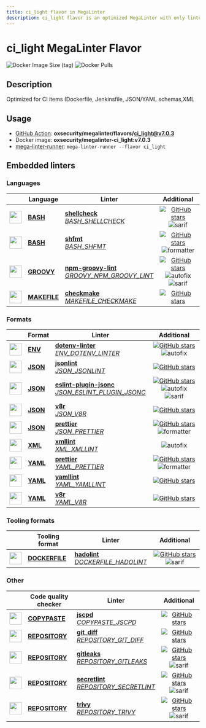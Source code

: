 ```yaml
---
title: ci_light flavor in MegaLinter
description: ci_light flavor is an optimized MegaLinter with only linters related to ci_light projects
---
```

# ci_light MegaLinter Flavor

![Docker Image Size (tag)](https://img.shields.io/docker/image-size/oxsecurity/megalinter-ci_light/v7.0.3)
![Docker Pulls](https://img.shields.io/docker/pulls/oxsecurity/megalinter-ci_light)

## Description

Optimized for CI items (Dockerfile, Jenkinsfile, JSON/YAML schemas,XML

## Usage

- [GitHub Action](https://megalinter.io/7.0.3/installation/#github-action): **oxsecurity/megalinter/flavors/ci_light@v7.0.3**
- Docker image: **oxsecurity/megalinter-ci_light:v7.0.3**
- [mega-linter-runner](https://megalinter.io/7.0.3/mega-linter-runner/): `mega-linter-runner --flavor ci_light`

## Embedded linters

### Languages

|                                                                             <!-- -->                                                                              | Language                                                          | Linter                                                                                                                                                                                 |                                                                                                                     Additional                                                                                                                      |
|:-----------------------------------------------------------------------------------------------------------------------------------------------------------------:|-------------------------------------------------------------------|----------------------------------------------------------------------------------------------------------------------------------------------------------------------------------------|:---------------------------------------------------------------------------------------------------------------------------------------------------------------------------------------------------------------------------------------------------:|
|  <img src="https://github.com/oxsecurity/megalinter/raw/main/docs/assets/icons/bash.ico" alt="" height="32px" class="megalinter-icon"></a> <!-- linter-icon -->   | [**BASH**](https://megalinter.io/7.0.3/descriptors/bash/)         | [**shellcheck**](https://megalinter.io/7.0.3/descriptors/bash_shellcheck/)<br/>[_BASH_SHELLCHECK_](https://megalinter.io/7.0.3/descriptors/bash_shellcheck/)                           |                                [![GitHub stars](https://img.shields.io/github/stars/koalaman/shellcheck?cacheSeconds=3600)](https://github.com/koalaman/shellcheck) ![sarif](https://shields.io/badge/-SARIF-orange)                                |
|  <img src="https://github.com/oxsecurity/megalinter/raw/main/docs/assets/icons/bash.ico" alt="" height="32px" class="megalinter-icon"></a> <!-- linter-icon -->   | [**BASH**](https://megalinter.io/7.0.3/descriptors/bash/)         | [**shfmt**](https://megalinter.io/7.0.3/descriptors/bash_shfmt/)<br/>[_BASH_SHFMT_](https://megalinter.io/7.0.3/descriptors/bash_shfmt/)                                               |                                        [![GitHub stars](https://img.shields.io/github/stars/mvdan/sh?cacheSeconds=3600)](https://github.com/mvdan/sh) ![formatter](https://shields.io/badge/-format-yellow)                                         |
| <img src="https://github.com/oxsecurity/megalinter/raw/main/docs/assets/icons/groovy.ico" alt="" height="32px" class="megalinter-icon"></a> <!-- linter-icon -->  | [**GROOVY**](https://megalinter.io/7.0.3/descriptors/groovy/)     | [**npm-groovy-lint**](https://megalinter.io/7.0.3/descriptors/groovy_npm_groovy_lint/)<br/>[_GROOVY_NPM_GROOVY_LINT_](https://megalinter.io/7.0.3/descriptors/groovy_npm_groovy_lint/) | [![GitHub stars](https://img.shields.io/github/stars/nvuillam/npm-groovy-lint?cacheSeconds=3600)](https://github.com/nvuillam/npm-groovy-lint) ![autofix](https://shields.io/badge/-autofix-green) ![sarif](https://shields.io/badge/-SARIF-orange) |
| <img src="https://github.com/oxsecurity/megalinter/raw/main/docs/assets/icons/default.ico" alt="" height="32px" class="megalinter-icon"></a> <!-- linter-icon --> | [**MAKEFILE**](https://megalinter.io/7.0.3/descriptors/makefile/) | [**checkmake**](https://megalinter.io/7.0.3/descriptors/makefile_checkmake/)<br/>[_MAKEFILE_CHECKMAKE_](https://megalinter.io/7.0.3/descriptors/makefile_checkmake/)                   |                                                           [![GitHub stars](https://img.shields.io/github/stars/mrtazz/checkmake?cacheSeconds=3600)](https://github.com/mrtazz/checkmake)                                                            |

### Formats

|                                                                            <!-- -->                                                                            | Format                                                    | Linter                                                                                                                                                                                           |                                                                                                                          Additional                                                                                                                           |
|:--------------------------------------------------------------------------------------------------------------------------------------------------------------:|-----------------------------------------------------------|--------------------------------------------------------------------------------------------------------------------------------------------------------------------------------------------------|:-------------------------------------------------------------------------------------------------------------------------------------------------------------------------------------------------------------------------------------------------------------:|
| <img src="https://github.com/oxsecurity/megalinter/raw/main/docs/assets/icons/env.ico" alt="" height="32px" class="megalinter-icon"></a> <!-- linter-icon -->  | [**ENV**](https://megalinter.io/7.0.3/descriptors/env/)   | [**dotenv-linter**](https://megalinter.io/7.0.3/descriptors/env_dotenv_linter/)<br/>[_ENV_DOTENV_LINTER_](https://megalinter.io/7.0.3/descriptors/env_dotenv_linter/)                            |                           [![GitHub stars](https://img.shields.io/github/stars/dotenv-linter/dotenv-linter?cacheSeconds=3600)](https://github.com/dotenv-linter/dotenv-linter) ![autofix](https://shields.io/badge/-autofix-green)                            |
| <img src="https://github.com/oxsecurity/megalinter/raw/main/docs/assets/icons/json.ico" alt="" height="32px" class="megalinter-icon"></a> <!-- linter-icon --> | [**JSON**](https://megalinter.io/7.0.3/descriptors/json/) | [**jsonlint**](https://megalinter.io/7.0.3/descriptors/json_jsonlint/)<br/>[_JSON_JSONLINT_](https://megalinter.io/7.0.3/descriptors/json_jsonlint/)                                             |                                                                [![GitHub stars](https://img.shields.io/github/stars/prantlf/jsonlint?cacheSeconds=3600)](https://github.com/prantlf/jsonlint)                                                                 |
| <img src="https://github.com/oxsecurity/megalinter/raw/main/docs/assets/icons/json.ico" alt="" height="32px" class="megalinter-icon"></a> <!-- linter-icon --> | [**JSON**](https://megalinter.io/7.0.3/descriptors/json/) | [**eslint-plugin-jsonc**](https://megalinter.io/7.0.3/descriptors/json_eslint_plugin_jsonc/)<br/>[_JSON_ESLINT_PLUGIN_JSONC_](https://megalinter.io/7.0.3/descriptors/json_eslint_plugin_jsonc/) | [![GitHub stars](https://img.shields.io/github/stars/ota-meshi/eslint-plugin-jsonc?cacheSeconds=3600)](https://github.com/ota-meshi/eslint-plugin-jsonc) ![autofix](https://shields.io/badge/-autofix-green) ![sarif](https://shields.io/badge/-SARIF-orange) |
| <img src="https://github.com/oxsecurity/megalinter/raw/main/docs/assets/icons/json.ico" alt="" height="32px" class="megalinter-icon"></a> <!-- linter-icon --> | [**JSON**](https://megalinter.io/7.0.3/descriptors/json/) | [**v8r**](https://megalinter.io/7.0.3/descriptors/json_v8r/)<br/>[_JSON_V8R_](https://megalinter.io/7.0.3/descriptors/json_v8r/)                                                                 |                                                                    [![GitHub stars](https://img.shields.io/github/stars/chris48s/v8r?cacheSeconds=3600)](https://github.com/chris48s/v8r)                                                                     |
| <img src="https://github.com/oxsecurity/megalinter/raw/main/docs/assets/icons/json.ico" alt="" height="32px" class="megalinter-icon"></a> <!-- linter-icon --> | [**JSON**](https://megalinter.io/7.0.3/descriptors/json/) | [**prettier**](https://megalinter.io/7.0.3/descriptors/json_prettier/)<br/>[_JSON_PRETTIER_](https://megalinter.io/7.0.3/descriptors/json_prettier/)                                             |                                    [![GitHub stars](https://img.shields.io/github/stars/prettier/prettier?cacheSeconds=3600)](https://github.com/prettier/prettier) ![formatter](https://shields.io/badge/-format-yellow)                                     |
| <img src="https://github.com/oxsecurity/megalinter/raw/main/docs/assets/icons/xml.ico" alt="" height="32px" class="megalinter-icon"></a> <!-- linter-icon -->  | [**XML**](https://megalinter.io/7.0.3/descriptors/xml/)   | [**xmllint**](https://megalinter.io/7.0.3/descriptors/xml_xmllint/)<br/>[_XML_XMLLINT_](https://megalinter.io/7.0.3/descriptors/xml_xmllint/)                                                    |                                                                                                      ![autofix](https://shields.io/badge/-autofix-green)                                                                                                      |
| <img src="https://github.com/oxsecurity/megalinter/raw/main/docs/assets/icons/yaml.ico" alt="" height="32px" class="megalinter-icon"></a> <!-- linter-icon --> | [**YAML**](https://megalinter.io/7.0.3/descriptors/yaml/) | [**prettier**](https://megalinter.io/7.0.3/descriptors/yaml_prettier/)<br/>[_YAML_PRETTIER_](https://megalinter.io/7.0.3/descriptors/yaml_prettier/)                                             |                                    [![GitHub stars](https://img.shields.io/github/stars/prettier/prettier?cacheSeconds=3600)](https://github.com/prettier/prettier) ![formatter](https://shields.io/badge/-format-yellow)                                     |
| <img src="https://github.com/oxsecurity/megalinter/raw/main/docs/assets/icons/yaml.ico" alt="" height="32px" class="megalinter-icon"></a> <!-- linter-icon --> | [**YAML**](https://megalinter.io/7.0.3/descriptors/yaml/) | [**yamllint**](https://megalinter.io/7.0.3/descriptors/yaml_yamllint/)<br/>[_YAML_YAMLLINT_](https://megalinter.io/7.0.3/descriptors/yaml_yamllint/)                                             |                                                            [![GitHub stars](https://img.shields.io/github/stars/adrienverge/yamllint?cacheSeconds=3600)](https://github.com/adrienverge/yamllint)                                                             |
| <img src="https://github.com/oxsecurity/megalinter/raw/main/docs/assets/icons/yaml.ico" alt="" height="32px" class="megalinter-icon"></a> <!-- linter-icon --> | [**YAML**](https://megalinter.io/7.0.3/descriptors/yaml/) | [**v8r**](https://megalinter.io/7.0.3/descriptors/yaml_v8r/)<br/>[_YAML_V8R_](https://megalinter.io/7.0.3/descriptors/yaml_v8r/)                                                                 |                                                                    [![GitHub stars](https://img.shields.io/github/stars/chris48s/v8r?cacheSeconds=3600)](https://github.com/chris48s/v8r)                                                                     |

### Tooling formats

|                                                                               <!-- -->                                                                               | Tooling format                                                        | Linter                                                                                                                                                                 |                                                                                    Additional                                                                                     |
|:--------------------------------------------------------------------------------------------------------------------------------------------------------------------:|-----------------------------------------------------------------------|------------------------------------------------------------------------------------------------------------------------------------------------------------------------|:---------------------------------------------------------------------------------------------------------------------------------------------------------------------------------:|
| <img src="https://github.com/oxsecurity/megalinter/raw/main/docs/assets/icons/dockerfile.ico" alt="" height="32px" class="megalinter-icon"></a> <!-- linter-icon --> | [**DOCKERFILE**](https://megalinter.io/7.0.3/descriptors/dockerfile/) | [**hadolint**](https://megalinter.io/7.0.3/descriptors/dockerfile_hadolint/)<br/>[_DOCKERFILE_HADOLINT_](https://megalinter.io/7.0.3/descriptors/dockerfile_hadolint/) | [![GitHub stars](https://img.shields.io/github/stars/hadolint/hadolint?cacheSeconds=3600)](https://github.com/hadolint/hadolint) ![sarif](https://shields.io/badge/-SARIF-orange) |

### Other

|                                                                              <!-- -->                                                                               | Code quality checker                                                  | Linter                                                                                                                                                                         |                                                                                        Additional                                                                                         |
|:-------------------------------------------------------------------------------------------------------------------------------------------------------------------:|-----------------------------------------------------------------------|--------------------------------------------------------------------------------------------------------------------------------------------------------------------------------|:-----------------------------------------------------------------------------------------------------------------------------------------------------------------------------------------:|
| <img src="https://github.com/oxsecurity/megalinter/raw/main/docs/assets/icons/copypaste.ico" alt="" height="32px" class="megalinter-icon"></a> <!-- linter-icon --> | [**COPYPASTE**](https://megalinter.io/7.0.3/descriptors/copypaste/)   | [**jscpd**](https://megalinter.io/7.0.3/descriptors/copypaste_jscpd/)<br/>[_COPYPASTE_JSCPD_](https://megalinter.io/7.0.3/descriptors/copypaste_jscpd/)                        |                              [![GitHub stars](https://img.shields.io/github/stars/kucherenko/jscpd?cacheSeconds=3600)](https://github.com/kucherenko/jscpd)                               |
|  <img src="https://github.com/oxsecurity/megalinter/raw/main/docs/assets/icons/default.ico" alt="" height="32px" class="megalinter-icon"></a> <!-- linter-icon -->  | [**REPOSITORY**](https://megalinter.io/7.0.3/descriptors/repository/) | [**git_diff**](https://megalinter.io/7.0.3/descriptors/repository_git_diff/)<br/>[_REPOSITORY_GIT_DIFF_](https://megalinter.io/7.0.3/descriptors/repository_git_diff/)         |                                       [![GitHub stars](https://img.shields.io/github/stars/git/git?cacheSeconds=3600)](https://github.com/git/git)                                        |
|  <img src="https://github.com/oxsecurity/megalinter/raw/main/docs/assets/icons/default.ico" alt="" height="32px" class="megalinter-icon"></a> <!-- linter-icon -->  | [**REPOSITORY**](https://megalinter.io/7.0.3/descriptors/repository/) | [**gitleaks**](https://megalinter.io/7.0.3/descriptors/repository_gitleaks/)<br/>[_REPOSITORY_GITLEAKS_](https://megalinter.io/7.0.3/descriptors/repository_gitleaks/)         |     [![GitHub stars](https://img.shields.io/github/stars/gitleaks/gitleaks?cacheSeconds=3600)](https://github.com/gitleaks/gitleaks) ![sarif](https://shields.io/badge/-SARIF-orange)     |
|  <img src="https://github.com/oxsecurity/megalinter/raw/main/docs/assets/icons/default.ico" alt="" height="32px" class="megalinter-icon"></a> <!-- linter-icon -->  | [**REPOSITORY**](https://megalinter.io/7.0.3/descriptors/repository/) | [**secretlint**](https://megalinter.io/7.0.3/descriptors/repository_secretlint/)<br/>[_REPOSITORY_SECRETLINT_](https://megalinter.io/7.0.3/descriptors/repository_secretlint/) | [![GitHub stars](https://img.shields.io/github/stars/secretlint/secretlint?cacheSeconds=3600)](https://github.com/secretlint/secretlint) ![sarif](https://shields.io/badge/-SARIF-orange) |
|  <img src="https://github.com/oxsecurity/megalinter/raw/main/docs/assets/icons/default.ico" alt="" height="32px" class="megalinter-icon"></a> <!-- linter-icon -->  | [**REPOSITORY**](https://megalinter.io/7.0.3/descriptors/repository/) | [**trivy**](https://megalinter.io/7.0.3/descriptors/repository_trivy/)<br/>[_REPOSITORY_TRIVY_](https://megalinter.io/7.0.3/descriptors/repository_trivy/)                     |    [![GitHub stars](https://img.shields.io/github/stars/aquasecurity/trivy?cacheSeconds=3600)](https://github.com/aquasecurity/trivy) ![sarif](https://shields.io/badge/-SARIF-orange)    |

